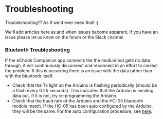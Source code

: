 # Troubleshooting

Troubleshooting?? As if we'd ever need that! :\)

We'll add articles here as and when issues become apparent. If you have an issue please let us know on the forum or the Slack channel.

### Bluetooth Troubleshooting

If the eChook Companion app connects the the module but gets no data through, it will continuously disconnect and reconnect in an effort to correct the problem. If this is occurring there is an issue with the data rather than with the bluetooth itself.

* Check that the Tx light on the Arduino is flashing periodically \(should be a flash every 0.25 seconds\). This indicates that the Arduino is sending data out. If it is not, try re-programming the Arduino.
* Check that the baud rate of the Arduino and the HC-05 bluetooth module match. If the HC-05 has been auto configured by the Arduino, they will be the same. For the auto configuration procedure, see [here](https://docs.echook.uk/configuring-the-bluetooth-module/configuring-the-bluetooth-module.html).



